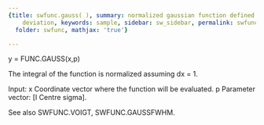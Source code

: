 ```yaml
---
{title: swfunc.gauss( ), summary: normalized gaussian function defined by the standard
    deviation, keywords: sample, sidebar: sw_sidebar, permalink: swfunc_gauss.html,
  folder: swfunc, mathjax: 'true'}

---
```

 
y = FUNC.GAUSS(x,p)
 
The integral of the function is normalized assuming dx = 1.
 
Input:
x         Coordinate vector where the function will be evaluated.
p         Parameter vector: [I Centre sigma].
 
See also SWFUNC.VOIGT, SWFUNC.GAUSSFWHM.

